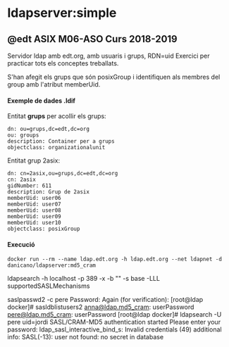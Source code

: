 # ldapserver:simple


## @edt ASIX M06-ASO Curs 2018-2019

Servidor ldap amb edt.org, amb usuaris i grups, RDN=uid
Exercici per practicar tots els conceptes treballats.


S'han afegit els grups que són posixGroup i identifiquen als membres del group amb l'atribut memberUid.

#### Exemple de dades .ldif

Entitat **grups** per acollir els grups:
```
dn: ou=grups,dc=edt,dc=org
ou: groups
description: Container per a grups
objectclass: organizationalunit
```

Entitat grup 2asix:
```
dn: cn=2asix,ou=grups,dc=edt,dc=org
cn: 2asix
gidNumber: 611
description: Grup de 2asix
memberUid: user06
memberUid: user07
memberUid: user08
memberUid: user09
memberUid: user10
objectclass: posixGroup
```


#### Execució

```
docker run --rm --name ldap.edt.org -h ldap.edt.org --net ldapnet -d danicano/ldapserver:md5_cram
```

ldapsearch -h localhost -p 389 -x -b "" -s base -LLL supportedSASLMechanisms


saslpasswd2 -c pere
Password: 
Again (for verification): 
[root@ldap docker]# sasldblistusers2 
anna@ldap.md5_cram: userPassword
pere@ldap.md5_cram: userPassword
[root@ldap docker]# ldapsearch -U pere uid=jordi
SASL/CRAM-MD5 authentication started
Please enter your password: 
ldap_sasl_interactive_bind_s: Invalid credentials (49)
	additional info: SASL(-13): user not found: no secret in database
